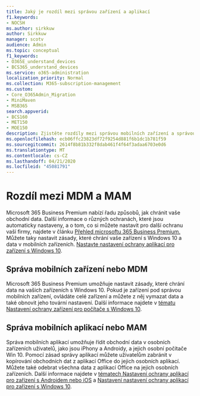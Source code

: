 ```yaml
---
title: Jaký je rozdíl mezi správou zařízení a aplikací
f1.keywords:
- NOCSH
ms.author: sirkkuw
author: Sirkkuw
manager: scotv
audience: Admin
ms.topic: conceptual
f1_keywords:
- O365E_understand_devices
- BCS365_understand_devices
ms.service: o365-administration
localization_priority: Normal
ms.collection: M365-subscription-management
ms.custom:
- Core_O365Admin_Migration
- MiniMaven
- MSB365
search.appverid:
- BCS160
- MET150
- MOE150
description: Zjistěte rozdíly mezi správou mobilních zařízení a správou mobilních aplikací nebo MDM a MAM.
ms.openlocfilehash: ecb06ffc23823df72f9254d881f6b1dc1b781f59
ms.sourcegitcommit: 2614f8b81b332f8dab461f4f64f3adaa6703e0d6
ms.translationtype: MT
ms.contentlocale: cs-CZ
ms.lasthandoff: 04/21/2020
ms.locfileid: "45081791"
---
```

# <a name="difference-between-mdm-and-mam"></a>Rozdíl mezi MDM a MAM

Microsoft 365 Business Premium nabízí řadu způsobů, jak chránit vaše obchodní data. Další informace o různých ochranách, které jsou automaticky nastaveny, a o tom, co si můžete nastavit pro další ochranu vaší firmy, najdete v článku [Přehled microsoftu 365 Business Premium.](../microsoft-365-business-overview.md) Můžete taky nastavit zásady, které chrání vaše zařízení s Windows 10 a data v mobilních zařízeních.
[Nastavte nastavení ochrany aplikací pro zařízení s Windows 10](../protection-settings-for-windows-10-devices.md).

## <a name="mobile-device-management-or-mdm"></a>Správa mobilních zařízení nebo MDM

Microsoft 365 Business Premium umožňuje nastavit zásady, které chrání data na vašich zařízeních s Windows 10. Pokud je zařízení pod správou mobilních zařízení, ovládáte celé zařízení a můžete z něj vymazat data a také obnovit jeho tovární nastavení. Další informace najdete v [tématu Nastavení ochrany zařízení pro počítače s Windows 10](../protection-settings-for-windows-10-pcs.md).

## <a name="mobile-application-management-or-mam"></a>Správa mobilních aplikací nebo MAM

Správa mobilních aplikací umožňuje řídit obchodní data v osobních zařízeních uživatelů, jako jsou iPhony a Androidy, a jejich osobní počítače Win 10. Pomocí zásad správy aplikací můžete uživatelům zabránit v kopírování obchodních dat z aplikací Office do jejich osobních aplikací. Můžete také odebrat všechna data z aplikací Office na jejich osobních zařízeních. Další informace najdete v [tématech Nastavení ochrany aplikací pro zařízení s Androidem nebo iOS](../app-protection-settings-for-android-and-ios.md) a [Nastavení nastavení ochrany aplikací pro zařízení s Windows 10](../protection-settings-for-windows-10-devices.md).
